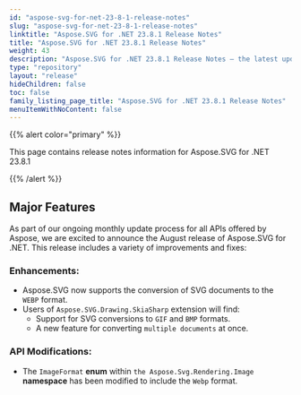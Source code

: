 ```yaml
---
id: "aspose-svg-for-net-23-8-1-release-notes"
slug: "aspose-svg-for-net-23-8-1-release-notes"
linktitle: "Aspose.SVG for .NET 23.8.1 Release Notes"
title: "Aspose.SVG for .NET 23.8.1 Release Notes"
weight: 43
description: "Aspose.SVG for .NET 23.8.1 Release Notes – the latest updates and fixes."
type: "repository"
layout: "release"
hideChildren: false
toc: false
family_listing_page_title: "Aspose.SVG for .NET 23.8.1 Release Notes"
menuItemWithNoContent: false
---
```

{{% alert color="primary" %}}

This page contains release notes information for Aspose.SVG for .NET 23.8.1

{{% /alert %}}
## Major Features

As part of our ongoing monthly update process for all APIs offered by Aspose, we are excited to announce the August release of Aspose.SVG for .NET. This release includes a variety of improvements and fixes:

### Enhancements:

- Aspose.SVG now supports the conversion of SVG documents to the `WEBP` format.
- Users of `Aspose.SVG.Drawing.SkiaSharp` extension will find:
    - Support for SVG conversions to `GIF` and `BMP` formats.
    - A new feature for converting `multiple documents` at once.

### API Modifications:
- The `ImageFormat` **enum** within `the Aspose.Svg.Rendering.Image` **namespace** has been modified to include the `Webp` format.

